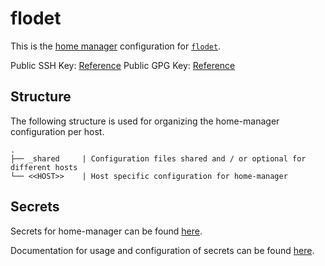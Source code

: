 # flodet

This is the [home manager](https://github.com/nix-community/home-manager) configuration for [`flodet`](https://github.com/flodet-me).

Public SSH Key: [Reference](./ssh.pub)
Public GPG Key: [Reference](./pgp.pub)

## Structure

The following structure is used for organizing the home-manager configuration per host.

```
.
├── _shared     | Configuration files shared and / or optional for different hosts
└── <<HOST>>    | Host specific configuration for home-manager
```

## Secrets

Secrets for home-manager can be found [here](./_shared/secrets/secrets.yaml).

Documentation for usage and configuration of secrets can be found [here](./../../docs/secrets.md).
